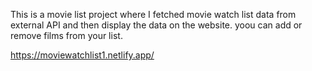 This is a movie list project where I fetched movie watch list data from          
external API and then display the data on the website. yoou can add or remove films from your list.                                                                                          
 
https://moviewatchlist1.netlify.app/    
